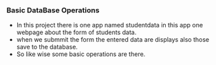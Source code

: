 ### Basic DataBase Operations

 - In this project there is one app named studentdata in this app one webpage about the form of students data.
 - when we submmit the form the entered data are displays also those save to the database.
 - So like wise some basic operations are there.
